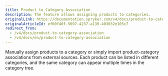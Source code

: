 ```yaml
---
title: Product to Category Association
description: The feature allows assigning products to categories.
originalLink: https://documentation.spryker.com/v4/docs/product-to-category-association
originalArticleId: ef60f40f-5697-4237-a139-403032e105c7
redirect_from:
  - /v4/docs/product-to-category-association
  - /v4/docs/en/product-to-category-association
---
```


Manually assign products to a category or simply import product-category associations from external sources. Each product can be listed in different categories, and the same category can appear multiple times in the category tree. 
